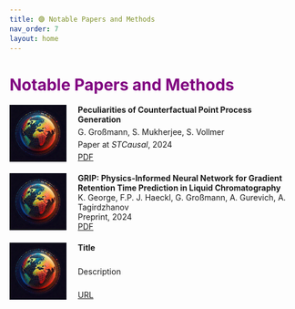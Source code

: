 ```yaml
---
title: 🟣 Notable Papers and Methods
nav_order: 7
layout: home
---
```


<h1 style="color: purple;">Notable Papers and Methods</h1>


<div style="max-width: 100%;">

  <!-- Spatio-temporal -->
  <div style="display: flex; justify-content: space-between; align-items: stretch; margin-bottom: 20px;">
    <div style="display: flex; align-items: stretch;">
      <img src="/assets/images/logo.jpg" alt="Dis preview" style="width: 100px; height: 100px; margin-right: 20px;">
      <div style="flex-grow: 1; display: flex; flex-direction: column; justify-content: space-between;">
        <p style="margin: 0;"><strong>Peculiarities of Counterfactual Point Process Generation </strong></p>
        <p style="margin: 0;">G. Großmann, S. Mukherjee, S. Vollmer</p>
        <p style="margin: 0;">Paper at <i>STCausal</i>, 2024</p> 
        <p style="margin: 0;"><a href="https://bdal.umbc.edu/wp-content/uploads/sites/684/2024/10/STCausal_2024_paper_1-1.pdf"><i class="fa-regular fa-file-pdf"></i>PDF</a> </p>
      </div>
    </div>
    <!-- <div style="color: lightgray; align-self: flex-start; margin-left: 10px; white-space: nowrap; font-size: 200%;">2024</div>  -->
  </div>

  <!-- Pirate -->
  <div style="display: flex; justify-content: space-between; align-items: stretch; margin-bottom: 20px;">
    <div style="display: flex; align-items: stretch;">
      <img src="/assets/images/logo.jpg" alt="Dis preview" style="width: 100px; height: 100px; margin-right: 20px;">
      <div style="flex-grow: 1; display: flex; flex-direction: column; justify-content: space-between;">
        <p style="margin: 0;"><strong>GRIP: Physics-Informed Neural Network for Gradient Retention Time Prediction in Liquid Chromatography</strong></p>
        <p style="margin: 0;">K. George, F.P. J. Haeckl, G. Großmann, A. Gurevich, A. Tagirdzhanov</p>
        <p style="margin: 0;">Preprint, 2024</p> 
        <p style="margin: 0;"><a href="https://biorxiv.org/content/10.1101/2024.11.11.622855v1"><i class="fa-regular fa-file-pdf"></i>PDF</a> </p>
      </div>
    </div>
    <!-- <div style="color: lightgray; align-self: flex-start; margin-left: 10px; white-space: nowrap; font-size: 200%;">2022</div>  -->
  </div>


  <!-- Pirate -->
  <div style="display: flex; justify-content: space-between; align-items: stretch; margin-bottom: 20px;">
    <div style="display: flex; align-items: stretch;">
      <img src="/assets/images/logo.jpg" alt="Dis preview" style="width: 100px; height: 100px; margin-right: 20px;">
      <div style="flex-grow: 1; display: flex; flex-direction: column; justify-content: space-between;">
        <p style="margin: 0;"><strong>Title</strong></p>
        <p style="margin: 0;">Description</p>
        <p style="margin: 0;"><a href="URL"><i class="fa-regular fa-file-pdf"></i>URL</a> </p>
      </div>
    </div>
    <!-- <div style="color: lightgray; align-self: flex-start; margin-left: 10px; white-space: nowrap; font-size: 200%;">2022</div>  -->
  </div>



</div>
